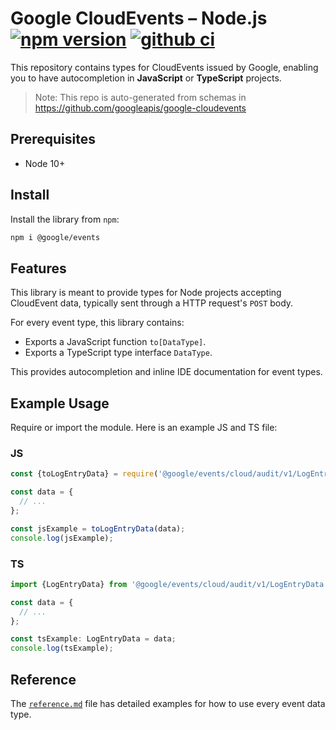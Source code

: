 # Google CloudEvents – Node.js [![npm version](https://badge.fury.io/js/%40google%2Fevents.svg)](https://www.npmjs.com/package/@google/events) [![github ci](https://github.com/googleapis/google-cloudevents-nodejs/workflows/ci/badge.svg)](https://github.com/googleapis/google-cloudevents-nodejs/actions?query=workflow%3Aci)

This repository contains types for CloudEvents issued by Google,
enabling you to have autocompletion in **JavaScript** or **TypeScript** projects.

> Note: This repo is auto-generated from schemas in https://github.com/googleapis/google-cloudevents

## Prerequisites

- Node 10+

## Install

Install the library from `npm`:

```sh
npm i @google/events
```

## Features

This library is meant to provide types for Node projects accepting CloudEvent data, typically sent through a HTTP request's `POST` body.

For every event type, this library contains:

- Exports a JavaScript function `to[DataType]`.
- Exports a TypeScript type interface `DataType`.

This provides autocompletion and inline IDE documentation for event types.
## Example Usage

Require or import the module. Here is an example JS and TS file:

### JS

```js
const {toLogEntryData} = require('@google/events/cloud/audit/v1/LogEntryData');

const data = {
  // ...
};

const jsExample = toLogEntryData(data);
console.log(jsExample);
```

### TS

```ts
import {LogEntryData} from '@google/events/cloud/audit/v1/LogEntryData';

const data = {
  // ...
};

const tsExample: LogEntryData = data;
console.log(tsExample);
```

## Reference

The [`reference.md`](reference.md) file has detailed examples for how to use every event data type.
